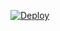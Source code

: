 [![Deploy](https://www.herokucdn.com/deploy/button.png)](https://dashboard.heroku.com/new?template=https://github.com/k2jiaozi/xku-l)

